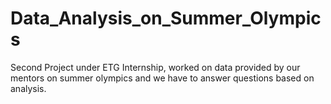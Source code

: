 # Data_Analysis_on_Summer_Olympics
Second Project under ETG Internship, worked on data provided by our mentors on summer olympics and we have to answer questions based on analysis.
